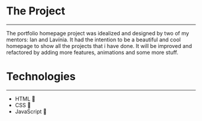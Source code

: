 # The Project
---
The portfolio homepage project was idealized and designed by two of my mentors: Ian and Lavínia.
It had the intention to be a beautiful and cool homepage to show all the projects that i have done. It will be improved and refactored by adding more features, animations and some more stuff.

# Technologies
---
 - HTML 📙
 - CSS 📘
 - JavaScript 📒

